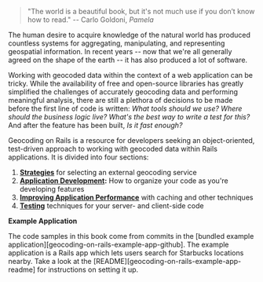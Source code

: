 > "The world is a beautiful book, but it's not much use if you don’t know how to
read." -- Carlo Goldoni, *Pamela*

The human desire to acquire knowledge of the natural world has produced
countless systems for aggregating, manipulating, and representing geospatial
information. In recent years -- now that we're all generally agreed on the
shape of the earth -- it has also produced a lot of software.

Working with geocoded data within the context of a web application can be
tricky. While the availability of free and open-source libraries has greatly
simplified the challenges of accurately geocoding data and performing meaningful
analysis, there are still a plethora of decisions to be made before the
first line of code is written: *What tools should we use? Where should the
business logic live? What's the best way to write a test for this?* And after
the feature has been built, *Is it fast enough?*

Geocoding on Rails is a resource for developers seeking an object-oriented,
test-driven approach to working with geocoded data within Rails
applications. It is divided into four sections:

1. **[Strategies](#strategies)** for selecting an external geocoding service
1. **[Application Development](#application-development):** How to organize
   your code as you're developing features
1. **[Improving Application Performance](#improving-application-performance)**
   with caching and other techniques
1. **[Testing](#testing)** techniques for your server- and client-side code

**Example Application**

The code samples in this book come from commits in the [bundled example
application][geocoding-on-rails-example-app-github].  The example application
is a Rails app which lets users search for Starbucks locations nearby. Take a
look at the [README][geocoding-on-rails-example-app-readme] for instructions
on setting it up.
